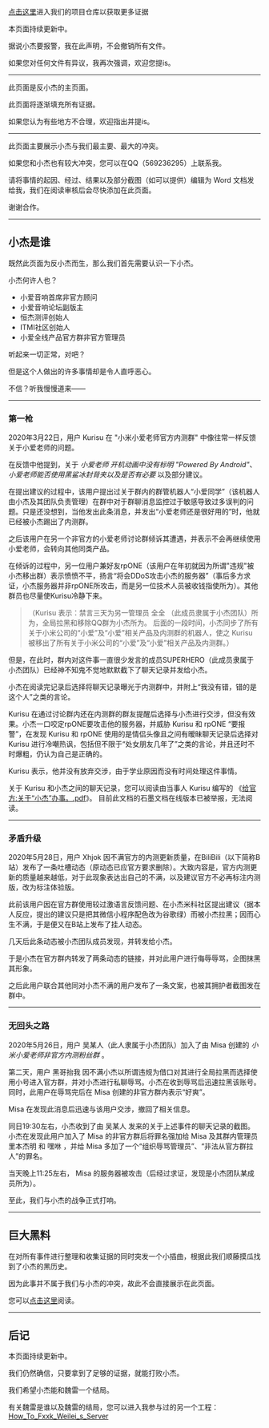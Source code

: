 [点击这里](https://github.com/MisaLiu/Evil_Xiaojie)进入我们的项目仓库以获取更多证据

本页面持续更新中。

据说小杰要报警，我在此声明，不会撤销所有文件。

如果您对任何文件有异议，我再次强调，欢迎您提is。

---

此页面是反小杰的主页面。

此页面将逐渐填充所有证据。

如果您认为有些地方不合理，欢迎指出并提is。

---

此页面主要展示小杰与我们最主要、最大的冲突。

如果您和小杰也有较大冲突，您可以在QQ（569236295）上联系我。

请将事情的起因、经过、结果以及部分截图（如可以提供）编辑为 Word 文档发给我，我们在阅读审核后会尽快添加在此页面。

谢谢合作。

---

## 小杰是谁

既然此页面为反小杰而生，那么我们首先需要认识一下小杰。

小杰何许人也？

* 小爱音响首席非官方顾问
* 小爱音响论坛副版主
* 恒杰测评创始人
* ITMI社区创始人
* 小爱全线产品官方群非官方管理员

听起来一切正常，对吧？

但是这个人做出的许多事情却是令人直呼恶心。

不信？听我慢慢道来——

---

### 第一枪

2020年3月22日，用户 Kurisu 在 "小米小爱老师官方内测群" 中像往常一样反馈关于小爱老师的问题。

在反馈中他提到，关于 *小爱老师 开机动画中没有标明 "Powered By Android"*、*小爱老师能否使用黑鲨冰封背夹以及是否有必要* 以及部分建议。

在提出建议的过程中，该用户提出过关于群内的群管机器人“小爱同学”（该机器人由小杰及其团队负责管理）在群中对于群聊消息监控过于敏感导致过多误判的问题。只是还没想到，当他发出此条消息，并发出“小爱老师还是很好用的”时，他就已经被小杰踢出了内测群。

之后该用户在另一个非官方的小爱老师讨论群倾诉其遭遇，并表示不会再继续使用小爱老师，会转向其他同类产品。

在倾诉的过程中，另一位用户兼好友rpONE（该用户在年初就因为所谓"违规"被小杰移出群）表示愤愤不平，扬言“将会DDoS攻击小杰的服务器”（事后多方求证，小杰服务器并非rpONE所攻击，而是另一位技术人员被收钱指使所为）。其他群员也尽量使Kurisu冷静下来。

>（Kurisu 表示：禁言三天为另一管理员 全全 （此成员隶属于小杰团队）所为，全局拉黑和移除QQ群为小杰所为。
>后面的一段时间，小杰同步了所有关于小米公司的“小爱”及“小爱”相关产品及内测群的机器人，使之 Kurisu 被移出了所有关于小米公司的“小爱”及“小爱”相关产品及内测群。）

但是，在此时，群内对这件事一直很少发言的成员SUPERHERO（此成员隶属于小杰团队）已经神不知鬼不觉地默默截下了聊天记录并发给小杰。

小杰在阅读完记录后选择将聊天记录曝光于内测群中，并附上“我没有错，错的是这个人”之类的言论。

Kurisu 在通过讨论群内还在内测群的群友提醒后选择与小杰进行交涉，但没有效果。小杰一口咬定rpONE要攻击他的服务器，并威胁 Kurisu 和 rpONE “要报警”，在发现 Kurisu 和 rpONE 使用的是情侣头像且之间有暧昧聊天记录后选择对 Kurisu 进行冷嘲热讽，包括但不限于“处女朋友几年了”之类的言论，并且还时不时爆粗，仍认为自己是正确的。

 Kurisu 表示，他并没有放弃交涉，由于学业原因而没有时间处理这件事情。

关于 Kurisu 和小杰之间的聊天记录，您可以阅读由当事人 Kurisu 编写的 《[给官方:关于“小杰”办事。.pdf](https://github.com/MisaLiu/Evil_Xiaojie/blob/master/Files/%E7%BB%99%E5%AE%98%E6%96%B9%EF%BC%9A%E5%85%B3%E4%BA%8E%E2%80%9C%E5%B0%8F%E6%9D%B0%E2%80%9D%E5%8A%9E%E4%BA%8B%E3%80%82.pdf)》。
目前此文档的石墨文档在线版本已被举报，无法阅读。

---

### 矛盾升级

2020年5月28日，用户 Xhjok 因不满官方的内测更新质量，在BiliBili（以下简称B站）发布了一条吐槽动态（原动态已应官方要求删除）。大致内容是，官方内测更新的质量越来越低，对于此现象表达出自己的不满，以及建议官方不必再标注内测版，改为标注体验版。

此前该用户因在官方群使用较过激语言反馈问题、在小杰米科社区提出建议（据本人反应，提出的建议只是把其微信小程序配色改为谷歌绿）而被小杰拉黑；因而心生不满，于是便又在B站上发布了挂人动态。

几天后此条动态被小杰团队成员发现，并转发给小杰。

于是小杰在官方群内转发了两条动态的链接，并对此用户进行侮辱辱骂，企图抹黑其形象。

之后此用户联合其他同对小杰不满的用户发布了一条文案，也被其拥护者截图发在群中。

---

### 无回头之路


2020年5月26日，用户 吴某人（此人隶属于小杰团队）加入了由 Misa 创建的 *小米小爱老师非官方内测粉丝群* 。

第二天，用户 黑哥抬我 因不满小杰以所谓违规为借口对其进行全局拉黑而选择使用小号进入官方群，并对小杰进行私聊辱骂。小杰在收到辱骂后迅速拉黑该账号。同时，此用户在辱骂完后在 Misa 创建的非官方群内表示“好爽”。

Misa 在发现此消息后迅速与该用户交涉，撤回了相关信息。

同日19:30左右，小杰收到了由 吴某人 发来的关于上述事件的聊天记录的截图。小杰在发现此用户加入了 Misa 的非官方群后将罪名强加给 Misa 及其群内管理员 里本杰明 和 嘿咻 ，并给 Misa 多加了一个“组织辱骂管理员”、“非法从官方群拉人”的罪名。

当天晚上11:25左右， Misa 的服务器被攻击（后经过求证，发现是小杰团队某成员所为）。

至此，我们与小杰的战争正式打响。

---

## 巨大黑料

在对所有事件进行整理和收集证据的同时突发一个小插曲，根据此我们顺藤摸瓜找到了小杰的黑历史。

因为此事并不属于我们与小杰的冲突，故此不会直接展示在此页面。

您可以[点击这里](https://github.com/MisaLiu/Evil_Xiaojie/tree/master/Xiaojie_BlackHistory)阅读。

---

## 后记

本页面持续更新中。

我们仍然确信，只要拿到了足够的证据，就能打败小杰。

我们希望小杰能和魏雷一个结局。

有关魏雷是谁以及魏雷的结局，您可以进入我参与过的另一个工程：[How_To_Fxxk_Weilei_s_Server](https://github.com/ShiSheng233/How_to_Fxxk_Weilei_s_Server)

